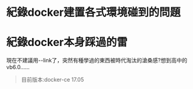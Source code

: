 # 紀錄docker建置各式環境碰到的問題


# 紀錄docker本身踩過的雷
現在不建議用--link了，突然有種學過的東西被時代淘汰的滄桑感?想到高中的vb6.0......

> 目前版本:docker-ce 17.05
